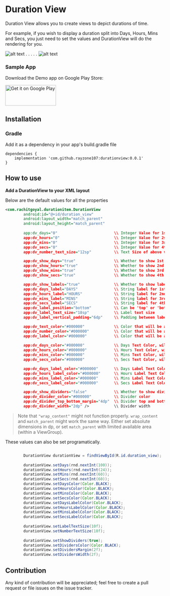 # Duration View

Duration View allows you to create views to depict durations of time.

For example, if you wish to display a duration split into Days, Hours, Mins and Secs, you just need to set the values and DurationView will do the rendering for you.

![alt text](https://github.com/rayzone107/DurationView/blob/master/Image%201.png) . . . . . ![alt text](https://github.com/rayzone107/DurationView/blob/master/Image%202.png) 

<h3>Sample App</h3>

Download the Demo app on Google Play Store:

<a href='https://play.google.com/store/apps/details?id=com.rachitgoyal.durationview'><img alt='Get it on Google Play' src='https://play.google.com/intl/en_us/badges/images/generic/en_badge_web_generic.png' width="160" height="65"></a>

<h2>Installation</h2>

<h3>Gradle</h3>

Add it as a dependency in your app's build.gradle file
```
dependencies {
    implementation 'com.github.rayzone107:durationview:0.0.1'
}
```

<h2>How to use</h2>

<b>Add a DurationView to your XML layout</b>

Below are the default values for all the properties
```xml
<com.rachitgoyal.durationitem.DurationView
        android:id="@+id/duration_view"
        android:layout_width="match_parent"
        android:layout_height="match_parent"
        
        app:dv_days="0"                         \\ Integer Value for 1st Numerical Section
        app:dv_hours="0"                        \\ Integer Value for 2st Numerical Section
        app:dv_mins="0"                         \\ Integer Value for 3rd Numerical Section
        app:dv_secs="0"                         \\ Integer Value for 4th Numerical Section
        app:dv_number_text_size="12sp"          \\ Text Size of above values

        app:dv_show_days="true"                 \\ Whether to show 1st Section or not
        app:dv_show_hours="true"                \\ Whether to show 2nd Section or not
        app:dv_show_mins="true"                 \\ Whether to show 3rd Section or not
        app:dv_show_secs="true"                 \\ Whether to show 4th Section or not

        app:dv_show_labels="true"               \\ Whether to show labels or not
        app:dv_days_label="DAYS"                \\ String label for 1st section
        app:dv_hours_label="HOURS"              \\ String label for 2nd section
        app:dv_mins_label="MINS"                \\ String label for 3rd section
        app:dv_secs_label="SECS"                \\ String label for 4th section
        app:dv_label_position="bottom"          \\ Can be 'top' or 'bottom'
        app:dv_label_text_size="18sp"           \\ Label text size
        app:dv_label_vertical_padding="6dp"     \\ Padding between label and numbers

        app:dv_text_color="#000000"             \\ Color that will be applied to all text, if below values are not set
        app:dv_number_color="#000000"           \\ Color that will be all numbers, if not individually set
        app:dv_label_color="#000000"            \\ Color that will be all labels, if not individually set
                                           
        app:dv_days_color="#000000"             \\ Days Text Color, will override text_color and number_color
        app:dv_hours_color="#000000"            \\ Hours Text Color, will override text_color and number_color
        app:dv_mins_color="#000000"             \\ Mins Text Color, will override text_color and number_color
        app:dv_secs_color="#000000"             \\ Secs Text Color, will override text_color and number_color

        app:dv_days_label_color="#000000"       \\ Days Label Text Color, will override text_color and label_color
        app:dv_hours_label_color="#000000"      \\ Hours Label Text Color, will override text_color and label_color
        app:dv_mins_label_color="#000000"       \\ Mins Label Text Color, will override text_color and label_color
        app:dv_secs_label_color="#000000"       \\ Secs Label Text Color, will override text_color and label_color

        app:dv_show_dividers="false"            \\ Whether to show dividers between views
        app:dv_divider_color="#000000"          \\ Divider color
        app:dv_divider_top_bottom_margin="4dp"  \\ Divider top and bottom margin from view edges
        app:dv_divider_width="2dp" />           \\ Divider width
```

> Note that `"wrap_content"` might not function properly. `wrap_content` and `match_parent` might work the same way. Either set absolute dimensions in dp, or set `match_parent` with limited available area (within a ViewGroup).


These values can also be set programatically.

```java

        DurationView durationView = findViewById(R.id.duration_view);
        
        durationView.setDays(rnd.nextInt(100));
        durationView.setHours(rnd.nextInt(24));
        durationView.setMins(rnd.nextInt(60));
        durationView.setSecs(rnd.nextInt(60));
        durationView.setDaysColor(Color.BLACK);
        durationView.setHoursColor(Color.BLACK);
        durationView.setMinsColor(Color.BLACK);
        durationView.setSecsColor(Color.BLACK);
        durationView.setDaysLabelColor(Color.BLACK);
        durationView.setHoursLabelColor(Color.BLACK);
        durationView.setMinsLabelColor(Color.BLACK);
        durationView.setSecsLabelColor(Color.BLACK);
        
        durationView.setLabelTextSize(10f);
        durationView.setNumberTextSize(18f);
        
        durationView.setShowDividers(true);
        durationView.setDividersColor(Color.BLACK);
        durationView.setDividersMargin(2f);
        durationView.setDividersWidth(2f);

```

<h2>Contribution</h2>

Any kind of contribution will be appreciated; feel free to create a pull request or file issues on the issue tracker.
